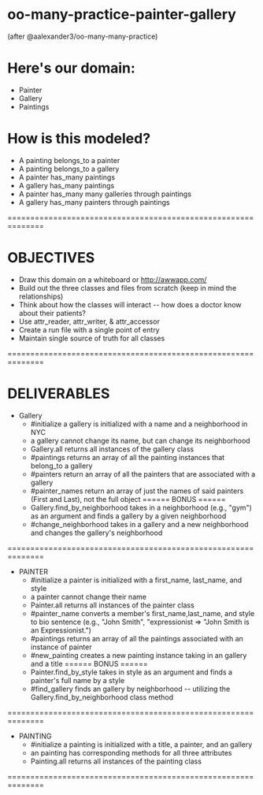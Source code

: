 # oo-many-practice-painter-gallery

(after @aalexander3/oo-many-many-practice)

# Here's our domain:
  * Painter
  * Gallery
  * Paintings

# How is this modeled?
  * A painting belongs_to a painter
  * A painting belongs_to a gallery
  * A painter has_many paintings
  * A gallery has_many paintings
  * A painter has_many many galleries through paintings
  * A gallery has_many painters through paintings

==============================================================

# OBJECTIVES
  * Draw this domain on a whiteboard or http://awwapp.com/
  * Build out the three classes and files from scratch (keep in mind the relationships)
  * Think about how the classes will interact -- how does a doctor know about their patients?
  * Use attr_reader, attr_writer, & attr_accessor
  * Create a run file with a single point of entry
  * Maintain single source of truth for all classes

==============================================================

# DELIVERABLES
  * Gallery
    * #initialize a gallery is initialized with a name and a neighborhood in NYC
    * a gallery cannot change its name, but can change its neighborhood
    * Gallery.all returns all instances of the gallery class
    * #paintings returns an array of all the painting instances that belong_to a gallery
    * #painters return an array of all the painters that are associated with a gallery
    * #painter_names return an array of just the names of said painters (First and Last), not the full object
    ====== BONUS ======
    * Gallery.find_by_neighborhood takes in a neighborhood (e.g., "gym") as an argument and finds a gallery by a given neighborhood
    * #change_neighborhood takes in a gallery and a new neighborhood and changes the gallery's neighborhood

==============================================================
  * PAINTER
    * #initialize a painter is initialized with a first_name, last_name, and style
    * a painter cannot change their name
    * Painter.all returns all instances of the painter class
    * #painter_name converts a member's first_name,last_name, and style to bio sentence (e.g., "John Smith", "expressionist => "John Smith is an Expressionist.")
    * #paintings returns an array of all the paintings associated with an instance of painter
    * #new_painting creates a new painting instance taking in an gallery and a title
    ====== BONUS ======
    * Painter.find_by_style takes in style as an argument and finds a painter's full name by a style
    * #find_gallery finds an gallery by neighborhood -- utilizing the Gallery.find_by_neighborhood class method

==============================================================
  * PAINTING
    * #initialize a painting is initialized with a title, a painter, and an gallery
    * an painting has corresponding methods for all three attributes
    * Painting.all returns all instances of the painting class

==============================================================
